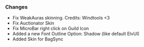 ### Changes ###

  * Fix WeakAuras skinning. Credits: Windtools <3
  * Fix Auctionator Skin
  * Fix MicroBar right click on Guild Icon
  * Added a new Font Outline Option: Shadow (like default ElvUI)
  * Added Skin for BagSync
